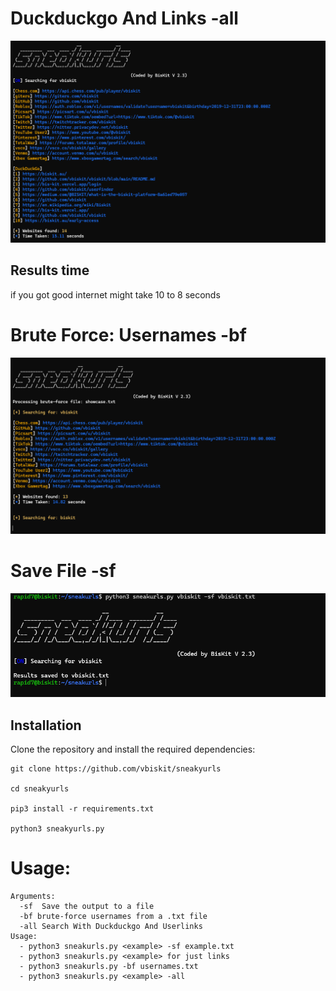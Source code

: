 # Duckduckgo And Links -all 
![Screenshot](sneakurls.png)

## Results time 

if you got good internet might take 10 to 8 seconds

# Brute Force: Usernames -bf
![bruteforce](bruteforce.png)

# Save File -sf
![savefile](savefile.png)

## Installation 
Clone the repository and install the required dependencies:  
```
git clone https://github.com/vbiskit/sneakyurls

cd sneakyurls

pip3 install -r requirements.txt

python3 sneakyurls.py
```
# Usage:
```
Arguments:
  -sf  Save the output to a file
  -bf brute-force usernames from a .txt file
  -all Search With Duckduckgo And Userlinks
Usage:
  - python3 sneakurls.py <example> -sf example.txt
  - python3 sneakurls.py <example> for just links
  - python3 sneakurls.py -bf usernames.txt
  - python3 sneakurls.py <example> -all
